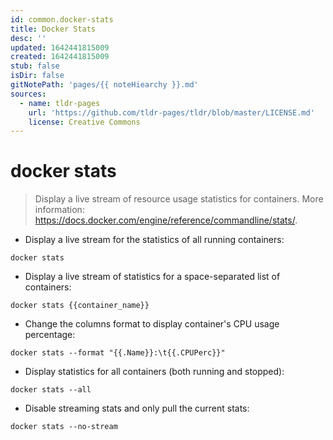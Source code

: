 ```yaml
---
id: common.docker-stats
title: Docker Stats
desc: ''
updated: 1642441815009
created: 1642441815009
stub: false
isDir: false
gitNotePath: 'pages/{{ noteHiearchy }}.md'
sources:
  - name: tldr-pages
    url: 'https://github.com/tldr-pages/tldr/blob/master/LICENSE.md'
    license: Creative Commons
---
```

# docker stats

> Display a live stream of resource usage statistics for containers.
> More information: <https://docs.docker.com/engine/reference/commandline/stats/>.

- Display a live stream for the statistics of all running containers:

`docker stats`

- Display a live stream of statistics for a space-separated list of containers:

`docker stats {{container_name}}`

- Change the columns format to display container's CPU usage percentage:

`docker stats --format "{{.Name}}:\t{{.CPUPerc}}"`

- Display statistics for all containers (both running and stopped):

`docker stats --all`

- Disable streaming stats and only pull the current stats:

`docker stats --no-stream`


